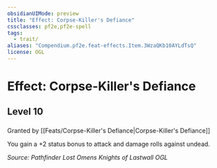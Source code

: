 ```yaml
---
obsidianUIMode: preview
title: "Effect: Corpse-Killer's Defiance"
cssclasses: pf2e,pf2e-spell
tags:
  - trait/
aliases: "Compendium.pf2e.feat-effects.Item.3WzaQKb10AYLdTsQ"
license: OGL
---
```

# Effect: Corpse-Killer's Defiance
## Level 10
### 






Granted by [[Feats/Corpse-Killer's Defiance|Corpse-Killer's Defiance]]

You gain a +2 status bonus to attack and damage rolls against undead.

*Source: Pathfinder Lost Omens Knights of Lastwall*
*OGL*